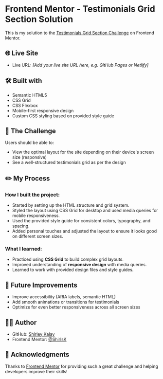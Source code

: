 # Frontend Mentor - Testimonials Grid Section Solution

This is my solution to the [Testimonials Grid Section Challenge](https://www.frontendmentor.io/challenges/testimonials-grid-section-Nnw6J7Un7) on Frontend Mentor.

## 🌐 Live Site

- Live URL: *[Add your live site URL here, e.g. GitHub Pages or Netlify]*

## 🛠️ Built with

- Semantic HTML5
- CSS Grid
- CSS Flexbox
- Mobile-first responsive design
- Custom CSS styling based on provided style guide

## 🎨 The Challenge

Users should be able to:

- View the optimal layout for the site depending on their device's screen size (responsive)
- See a well-structured testimonials grid as per the design

## ✏️ My Process

### How I built the project:

- Started by setting up the HTML structure and grid system.
- Styled the layout using CSS Grid for desktop and used media queries for mobile responsiveness.
- Used the provided style guide for consistent colors, typography, and spacing.
- Added personal touches and adjusted the layout to ensure it looks good on different screen sizes.

### What I learned:

- Practiced using **CSS Grid** to build complex grid layouts.
- Improved understanding of **responsive design** with media queries.
- Learned to work with provided design files and style guides.

## 🚧 Future Improvements

- Improve accessibility (ARIA labels, semantic HTML)
- Add smooth animations or transitions for testimonials
- Optimize for even better responsiveness across all screen sizes

## 🙋‍♀️ Author

- GitHub: [Shirley Kalay](https://github.com/ShirlsK)
- Frontend Mentor: [@ShirlsK](https://www.frontendmentor.io/profile/ShirlsK)

## 🙏 Acknowledgments

Thanks to [Frontend Mentor](https://www.frontendmentor.io/) for providing such a great challenge and helping developers improve their skills!

